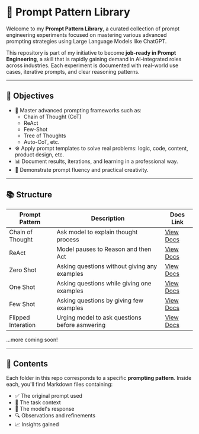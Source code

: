 # 🧠 Prompt Pattern Library

Welcome to my **Prompt Pattern Library**, a curated collection of prompt engineering experiments focused on mastering various advanced prompting strategies using Large Language Models like ChatGPT.

This repository is part of my initiative to become **job-ready in Prompt Engineering**, a skill that is rapidly gaining demand in AI-integrated roles across industries. Each experiment is documented with real-world use cases, iterative prompts, and clear reasoning patterns.

---

## 📌 Objectives

- 🤖 Master advanced prompting frameworks such as:
  - Chain of Thought (CoT)
  - ReAct
  - Few-Shot
  - Tree of Thoughts
  - Auto-CoT, etc.
- ⚙️ Apply prompt templates to solve real problems: logic, code, content, product design, etc.
- 📊 Document results, iterations, and learning in a professional way.
- 💼 Demonstrate prompt fluency and practical creativity.

---

## 📚 Structure

| Prompt Pattern       | Description                                    | Docs Link                                             |
|----------------------|------------------------------------------------|-------------------------------------------------------|
| Chain of Thought     | Ask model to explain thought process           | [View Docs](./chain_of_thought/definition.md)         |
| ReAct                | Model pauses to Reason and then Act            | [View Docs](./react/definition.md)                    |
| Zero Shot            | Asking questions without giving any examples   | [View Docs](./shot_prompting/zero_shot/definition.md) |
| One Shot             | Asking questions while giving one examples     | [View Docs](./shot_prompting/one_shot/definition.md)  |
| Few Shot             | Asking questions by giving few examples        | [View Docs](./shot_prompting/few_shot/definition.md)  |
| Flipped Interation   | Urging model to ask questions before asnwering | [View Docs](./flipped_interaction/definition.md)      |

...more coming soon!

---

## 📝 Contents

Each folder in this repo corresponds to a specific **prompting pattern**. Inside each, you'll find Markdown files containing:

- ✅ The original prompt used  
- 🧠 The task context  
- 🤖 The model's response  
- 🔍 Observations and refinements  
- 📈 Insights gained  